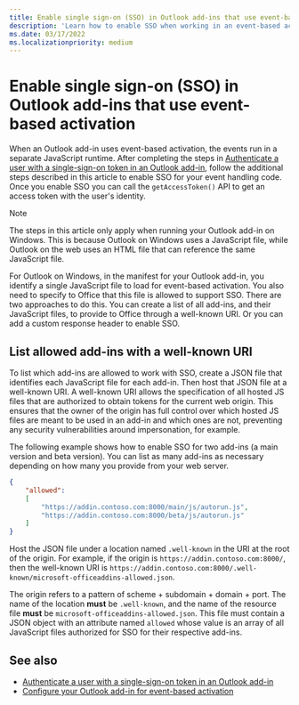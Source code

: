 ```yaml
---
title: Enable single sign-on (SSO) in Outlook add-ins that use event-based activation
description: 'Learn how to enable SSO when working in an event-based activation add-in.'
ms.date: 03/17/2022
ms.localizationpriority: medium
---
```


# Enable single sign-on (SSO) in Outlook add-ins that use event-based activation

When an Outlook add-in uses event-based activation, the events run in a separate JavaScript runtime. After completing the steps in [Authenticate a user with a single-sign-on token in an Outlook add-in](authenticate-a-user-with-an-sso-token.md), follow the additional steps described in this article to enable SSO for your event handling code. Once you enable SSO you can call the `getAccessToken()` API to get an access token with the user's identity.

> [!NOTE]
> The steps in this article only apply when running your Outlook add-in on Windows. This is because Outlook on Windows uses a JavaScript file, while Outlook on the web uses an HTML file that can reference the same JavaScript file.

For Outlook on Windows, in the manifest for your Outlook add-in, you identify a single JavaScript file to load for event-based activation. You also need to specify to Office that this file is allowed to support SSO. There are two approaches to do this. You can create a list of all add-ins, and their JavaScript files, to provide to Office through a well-known URI. Or you can add a custom response header to enable SSO.

## List allowed add-ins with a well-known URI

To list which add-ins are allowed to work with SSO, create a JSON file that identifies each JavaScript file for each add-in. Then host that JSON file at a well-known URI. A well-known URI allows the specification of all hosted JS files that are authorized to obtain tokens for the current web origin. This ensures that the owner of the origin has full control over which hosted JS files are meant to be used in an add-in and which ones are not, preventing any security vulnerabilities around impersonation, for example.

The following example shows how to enable SSO for two add-ins (a main version and beta version). You can list as many add-ins as necessary depending on how many you provide from your web server.

```json
{
    "allowed":
    [
        "https://addin.contoso.com:8000/main/js/autorun.js",
        "https://addin.contoso.com:8000/beta/js/autorun.js"
    ]
}
```

Host the JSON file under a location named `.well-known` in the URI at the root of the origin. For example, if the origin is `https://addin.contoso.com:8000/`, then the well-known URI is `https://addin.contoso.com:8000/.well-known/microsoft-officeaddins-allowed.json`.

The origin refers to a pattern of scheme + subdomain + domain + port. The name of the location **must** be `.well-known`, and the name of the resource file **must** be `microsoft-officeaddins-allowed.json`. This file must contain a JSON object with an attribute named `allowed` whose value is an array of all JavaScript files authorized for SSO for their respective add-ins.

## See also

- [Authenticate a user with a single-sign-on token in an Outlook add-in](authenticate-a-user-with-an-sso-token.md)
- [Configure your Outlook add-in for event-based activation](autolaunch.md)
